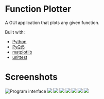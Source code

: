 ﻿
# Function Plotter

A GUI application that plots any given function.

Built with:

 - [Python](https://www.python.org/)
 - [PyQt5](https://pypi.org/project/PyQt5/)
 - [matplotlib](https://matplotlib.org/)
 - [unittest](https://docs.python.org/3/library/unittest.html)

# Screenshots
![Program interface](https://i.ibb.co/zFxznV8/Image-001.png)
![](https://i.ibb.co/JF66R9V/Image-002.png)
![](https://i.ibb.co/dfV7vMb/Image-003.png)
![](https://i.ibb.co/hXS1K58/Image-004.png)
![](https://i.ibb.co/sH32Kpq/Image-005.png)
![](https://i.ibb.co/xgxdvjT/Image-006.png)
![](https://i.ibb.co/6tsdYVL/Image-007.png)
![](https://i.ibb.co/F7PPCZf/Image-008.png)
